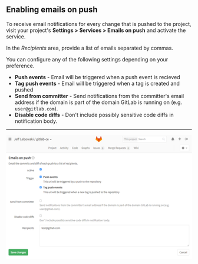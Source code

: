 ## Enabling emails on push

To receive email notifications for every change that is pushed to the project, visit
your project's **Settings > Services > Emails on push** and activate the service.

In the _Recipients_ area, provide a list of emails separated by commas.

You can configure any of the following settings depending on your preference.

+ **Push events** - Email will be triggered when a push event is recieved
+ **Tag push events** - Email will be triggered when a tag is created and pushed
+ **Send from committer** - Send notifications from the committer's email address if the domain is part of the domain GitLab is running on (e.g. `user@gitlab.com`).
+ **Disable code diffs** - Don't include possibly sensitive code diffs in notification body.

---

![Email on push service settings](img/emails_on_push_service.png)
